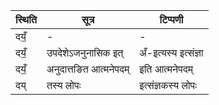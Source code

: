 | स्थिति | सूत्र | टिप्पणी |
| ----- | ------- | ------ |
| दयँ॒ | - | - |
| दयँ॒ | उपदेशेऽजनुनासिक इत् | अँ-इत्यस्य इत्संज्ञा |
| दयँ॒ | अनुदात्तङित आत्मनेपदम् | इति आत्मनेपदम् |
| दय् | तस्य लोपः | इत्संज्ञकस्य लोपः |
